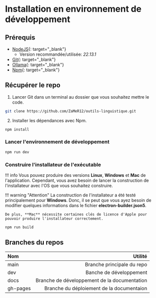 # Installation en environnement de développement


## Prérequis

- [NodeJS](https://nodejs.org/fr){: target="_blank"}
    - Version recommandée/utilisée: *22.13.1*
- [Git](https://git-scm.com/downloads){: target="_blank"}
- [Ollama](https://ollama.com/download){: target="_blank"}
- [Npm](https://docs.npmjs.com/downloading-and-installing-node-js-and-npm){: target="_blank"}


## Récupérer le repo

1. Lancer Git dans un terminal au dossier que vous souhaitez mettre le code.
```sh title="Terminal"
git clone https://github.com/ZaMeR12/outils-linguistique.git
```
2. Installer les dépendances avec Npm.
```sh title="Terminal"
npm install
```

### Lancer l'environnement de développement

```sh title="Terminal"
npm run dev
```

### Construire l'installateur de l'exécutable

!!! info
    Vous pouvez produire des versions **Linux**, **Windows** et **Mac** de l'application. Cependant, vous avez besoin de lancer la construction de l'installateur avec l'OS que vous souhaitez construire.

!!! warning "Attention"
    La construction de l'installateur a été testé principalement pour **Windows**. Donc, il se peut que vous ayez besoin de modifier quelques informations dans le fichier **electron-builder.json5**. 
    
    De plus, **Mac** nécessite certaines clés de licence d'Apple pour pouvoir produire l'installateur correctement.

```sh title="Terminal"
npm run build
```

## Branches du repos

| Nom | Utilité |
|:--- | ---: |
| main | Branche principale du repo |
| dev | Banche de développement |
| docs | Branche de développement de la documentation|
| gh-pages | Branche du déploiement de la documentaion |